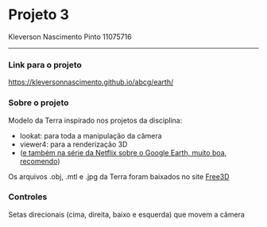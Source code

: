 Projeto 3
======

Kleverson Nascimento Pinto  11075716

----

### Link para o projeto

https://kleversonnascimento.github.io/abcg/earth/

### Sobre o projeto

Modelo da Terra inspirado nos projetos da disciplina:
- lookat: para toda a manipulação da câmera
- viewer4: para a renderização 3D
- ([e também na série da Netflix sobre o Google Earth, muito boa, recomendo](https://www.netflix.com/title/81074012))

Os arquivos .obj, .mtl e .jpg da Terra foram baixados no site [Free3D](https://free3d.com/3d-model/ultra-realistic-sci-fi-earth-high-res-textures-low-end-textures-made-with-blender-279b-959150.html)


### Controles

Setas direcionais (cima, direita, baixo e esquerda) que movem a câmera
